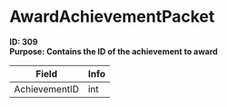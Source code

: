 # AwardAchievementPacket

**ID: 309**  
**Purpose: Contains the ID of the achievement to award**  

<table><thead><tr><th>Field</th><th>Info</th></tr></thead><tbody>
<tr><td>AchievementID</td><td>int</td></tr>
</tbody></table>